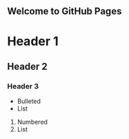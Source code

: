 ## Welcome to GitHub Pages

# Header 1
## Header 2
### Header 3

- Bulleted
- List

1. Numbered
2. List



